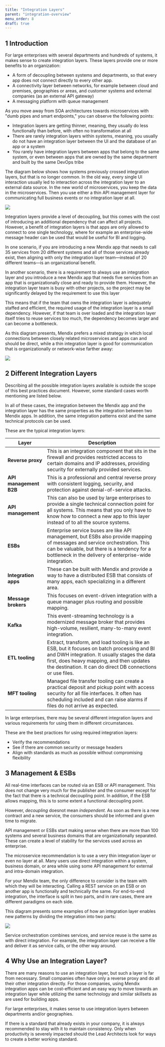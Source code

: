 ```yaml
---
title: "Integration Layers"
parent: "integration-overview"
menu_order: 8
draft: true
---
```


## 1 Introduction

For large enterprises with several departments and hundreds of systems, it makes sense to create integration layers. These layers provide one or more benefits to an organization:

* A form of decoupling between systems and departments, so that every app does not connect directly to every other app.
* A connectivity layer between networks, for example between cloud and premises, geographies or areas, and customer systems and external companies (as an external API gateway) 
* A messaging platform with queue management

As you move away from SOA architectures towards microservices with "dumb pipes and smart endpoints," you can observe the following points:

* Integration layers are getting thinner, meaning, they usually do less functionally than before, with often no transformation at all
* There are rarely integration layers within systems, meaning, you usually do not have an integration layer between the UI and the database of an app or a system
* You rarely have integration layers between apps that belong to the same system, or even between apps that are owned by the same department and built by the same DevOps tribe

The diagram below shows how systems previously crossed integration layers, but that is no longer common. In the old way, every single UI interaction usually led to interaction across the integration layer to an external data source. In the new world of microservices, you keep the data in the microservices. Then you use either a thin API management layer for communicating full business events or no integration layer at all.

![](attachments/integration-layers/il-intro1.png)

Integration layers provide a level of decoupling, but this comes with the cost of introducing an additional dependency that can affect all projects. However, a benefit of integration layers is that apps are only allowed to connect to one single technology, where for example an enterprise-wide message header can be used that would be useful for BI and logging.

In one scenario, if you are introducing a new Mendix app that needs to call 35 services from 20 different systems and all of those services already exist, then aligning with only the integration layer team—instead of 20 different teams—is an organizational benefit.

In another scenario, there is a requirement to always use an integration layer and you introduce a new Mendix app that needs five services from an app that is organizationally close and ready to provide them. However, the integration layer team is busy with other projects, so the project may be significantly delayed by the requirement to use this layer

This means that if the team that owns the integration layer is adequately staffed and efficient, the required usage of the integration layer is a small dependency. However, if that team is over loaded and the integration layer itself tries to reuse services too much, the dependency becomes larger and can become a bottleneck.

As this diagram presents, Mendix prefers a mixed strategy in which local connections between closely related microservices and apps can and should be direct, while a thin integration layer is good for communication that is organizationally or network-wise farther away:

![](attachments/integration-layers/il-intro2.png)

## 2 Different Integration Layers

Describing all the possible integration layers available is outside the scope of this best practices document. However, some standard cases worth mentioning are listed below.

In all of these cases, the integration between the Mendix app and the integration layer has the same properties as the integration between two Mendix apps. In addition, the same integration patterns exist and the same technical protocols can be used.

These are the typical integration layers:

| Layer | Description |
| --- | --- |
| **Reverse proxy** | This is an integration component that sits in the firewall and provides restricted access to certain domains and IP addresses, providing security for externally provided services. |
| **API management B2B** | This is a professional and central reverse proxy with consistent logging, security, and protection against denial-of-service attacks. |
| **API management** |  This can also be used by large enterprises to provide a single technical connection point for all systems. This means that you only have to know how to connect a new app to this layer instead of to all the source systems. |
| **ESBs** |  Enterprise service buses are like API management, but ESBs also provide mapping of messages and service orchestration. This can be valuable, but there is a tendency for a bottleneck in the delivery of enterprise-wide integration. |
| **Integration apps** | These can be built with Mendix and provide a way to have a distributed ESB that consists of many apps, each specializing in a different area. |
| **Message brokers** | This focuses on event-driven integration with a queue manager plus routing and possible mapping. |
| **Kafka** | This event-streaming technology is a modernized message broker that provides high-volume, resilient, many-to-many event integration. |
| **ETL tooling** | Extract, transform, and load tooling is like an ESB, but it focuses on batch processing and BI and DWH integration. It usually stages the data first, does heavy mapping, and then updates the destination. It can do direct DB connections or use files. |
| **MFT tooling** | Managed file transfer tooling can create a practical deposit and pickup point with access security for all file interfaces. It often has scheduling included and can raise alarms if files do not arrive as expected. |

In large enterprises, there may be several different integration layers and various requirements for using them in different circumstances.

These are the best practices for using required integration layers:

* Verify the recommendations
* See if there are common security or message headers
* Align with standards as much as possible without compromising flexibility

## 3 Management & ESBs

All real-time interfaces can be routed via an ESB or API management. This does not change very much for the publisher and the consumer except for the fact that there is a technical decoupling point. In addition, if the ESB allows mapping, this is to some extent a functional decoupling point.

However, *decoupling* doesnot mean *independent*. As soon as there is a new contract and a new service, the consumers should be informed and given time to migrate.

API management or ESBs start making sense when there are more than 100 systems and several business domains that are organizationally separated. These can create a level of stability for the services used across an enterprise.

The microservice recommendation is to use a very thin integration layer or even no layer at all. Many users use direct integration within a system, business domain, or area while using some API management for external and intra-domain integration.

For your Mendix team, the only difference to consider is the team with which they will be interacting. Calling a REST service on an ESB or on another app is functionally and technically the same. For end-to-end integration, the interface is split in two parts, and in rare cases, there are different paradigms on each side.

This diagram presents some examples of how an integration layer enables new patterns by dividing the integration into two parts:

![](attachments/integration-layers/management.png)

Service orchestration combines services, and service reuse is the same as with direct integration. For example, the integration layer can receive a file and deliver it as service calls, or the other way around.

## 4 Why Use an Integration Layer?

There are many reasons to use an integration layer, but such a layer is far from necessary. Small companies often have only a reverse proxy and do all their other integration directly. For those companies, using Mendix integration apps can be cost-efficient and an easy way to move towards an integration layer while utilizing the same technology and similar skillsets as are used for building apps.

For large enterprises, it makes sense to use integration layers between departments and/or geographies.

If there is a standard that already exists in your company, it is always recommended to stay with it to maintain consistency. Only when productivity is severely impacted should the Lead Architects look for ways to create a better working standard.
